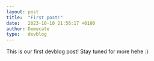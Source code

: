 ```yaml
---
layout: post
title:  "First post!"
date:   2023-10-10 21:56:17 +0100
author: Demecate
type:   devblog
---
```


This is our first devblog post! Stay tuned for more hehe :)
